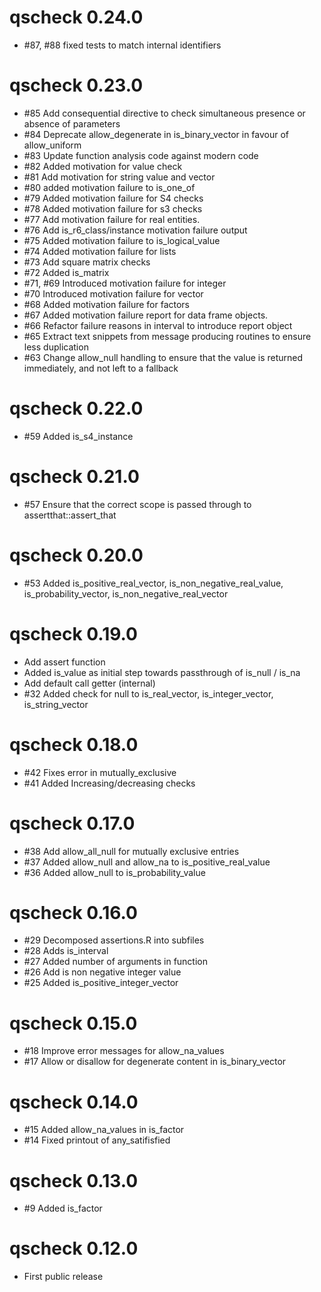 # qscheck 0.24.0

- #87, #88 fixed tests to match internal identifiers

# qscheck 0.23.0

- #85 Add consequential directive to check simultaneous presence or absence of parameters
- #84 Deprecate allow_degenerate in is_binary_vector in favour of allow_uniform
- #83 Update function analysis code against modern code
- #82 Added motivation for value check
- #81 Add motivation for string value and vector
- #80 added motivation failure to is_one_of
- #79 Added motivation failure for S4 checks
- #78 Added motivation failure for s3 checks
- #77 Add motivation failure for real entities.
- #76 Add is_r6_class/instance motivation failure output
- #75 Added motivation failure to is_logical_value
- #74 Added motivation failure for lists
- #73 Add square matrix checks
- #72 Added is_matrix
- #71, #69 Introduced motivation failure for integer
- #70 Introduced motivation failure for vector
- #68 Added motivation failure for factors
- #67 Added motivation failure report for data frame objects.
- #66 Refactor failure reasons in interval to introduce report object
- #65 Extract text snippets from message producing routines to ensure less duplication
- #63 Change allow_null handling to ensure that the value is returned immediately, and not left to a fallback

# qscheck 0.22.0

- #59 Added is_s4_instance

# qscheck 0.21.0

- #57 Ensure that the correct scope is passed through to assertthat::assert_that

# qscheck 0.20.0

- #53 Added is_positive_real_vector, is_non_negative_real_value, is_probability_vector, is_non_negative_real_vector

# qscheck 0.19.0

- Add assert function
- Added is_value as initial step towards passthrough of is_null / is_na
- Add default call getter (internal)
- #32 Added check for null to is_real_vector, is_integer_vector, is_string_vector

# qscheck 0.18.0

- #42 Fixes error in mutually_exclusive
- #41 Added Increasing/decreasing checks

# qscheck 0.17.0

- #38 Add allow_all_null for mutually exclusive entries
- #37 Added allow_null and allow_na to is_positive_real_value
- #36 Added allow_null to is_probability_value

# qscheck 0.16.0

- #29 Decomposed assertions.R into subfiles
- #28 Adds is_interval
- #27 Added number of arguments in function
- #26 Add is non negative integer value
- #25 Added is_positive_integer_vector

# qscheck 0.15.0

- #18 Improve error messages for allow_na_values
- #17 Allow or disallow for degenerate content in is_binary_vector

# qscheck 0.14.0

- #15 Added allow_na_values in is_factor
- #14 Fixed printout of any_satifisfied

# qscheck 0.13.0

- #9 Added is_factor

# qscheck 0.12.0

- First public release
